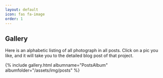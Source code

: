```yaml
---
layout: default
icon: fas fa-image
order: 1
---
```


## Gallery

Here is an alphabetic listing of all photograph in all posts.  Click on a pic you like, and it will take you to the detailed blog post of that project.

{% include gallery.html albumname="PostsAlbum" albumfolder="/assets/img/posts" %}
